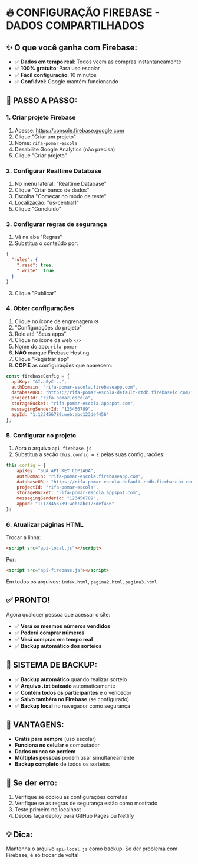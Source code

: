# 🔥 CONFIGURAÇÃO FIREBASE - DADOS COMPARTILHADOS

## ✨ O que você ganha com Firebase:
- ✅ **Dados em tempo real**: Todos veem as compras instantaneamente
- ✅ **100% gratuito**: Para uso escolar
- ✅ **Fácil configuração**: 10 minutos
- ✅ **Confiável**: Google mantém funcionando

## 🚀 PASSO A PASSO:

### **1. Criar projeto Firebase**
1. Acesse: https://console.firebase.google.com
2. Clique "Criar um projeto"
3. Nome: `rifa-pomar-escola`
4. Desabilite Google Analytics (não precisa)
5. Clique "Criar projeto"

### **2. Configurar Realtime Database**
1. No menu lateral: "Realtime Database"
2. Clique "Criar banco de dados"
3. Escolha "Começar no modo de teste"
4. Localização: "us-central1"
5. Clique "Concluído"

### **3. Configurar regras de segurança**
1. Vá na aba "Regras"
2. Substitua o conteúdo por:
```json
{
  "rules": {
    ".read": true,
    ".write": true
  }
}
```
3. Clique "Publicar"

### **4. Obter configurações**
1. Clique no ícone de engrenagem ⚙️
2. "Configurações do projeto"
3. Role até "Seus apps"
4. Clique no ícone da web `</>`
5. Nome do app: `rifa-pomar`
6. **NÃO** marque Firebase Hosting
7. Clique "Registrar app"
8. **COPIE** as configurações que aparecem:

```javascript
const firebaseConfig = {
  apiKey: "AIzaSyC...",
  authDomain: "rifa-pomar-escola.firebaseapp.com",
  databaseURL: "https://rifa-pomar-escola-default-rtdb.firebaseio.com/",
  projectId: "rifa-pomar-escola",
  storageBucket: "rifa-pomar-escola.appspot.com",
  messagingSenderId: "123456789",
  appId: "1:123456789:web:abc123def456"
};
```

### **5. Configurar no projeto**
1. Abra o arquivo `api-firebase.js`
2. Substitua a seção `this.config = {` pelas suas configurações:

```javascript
this.config = {
    apiKey: "SUA_API_KEY_COPIADA",
    authDomain: "rifa-pomar-escola.firebaseapp.com",
    databaseURL: "https://rifa-pomar-escola-default-rtdb.firebaseio.com/",
    projectId: "rifa-pomar-escola",
    storageBucket: "rifa-pomar-escola.appspot.com",
    messagingSenderId: "123456789",
    appId: "1:123456789:web:abc123def456"
};
```

### **6. Atualizar páginas HTML**
Trocar a linha:
```html
<script src="api-local.js"></script>
```

Por:
```html
<script src="api-firebase.js"></script>
```

Em todos os arquivos: `index.html`, `pagina2.html`, `pagina3.html`

## ✅ PRONTO! 

Agora qualquer pessoa que acessar o site:
- ✅ **Verá os mesmos números vendidos**
- ✅ **Poderá comprar números**
- ✅ **Verá compras em tempo real**
- ✅ **Backup automático dos sorteios**

## 💾 SISTEMA DE BACKUP:
- ✅ **Backup automático** quando realizar sorteio
- ✅ **Arquivo .txt baixado** automaticamente
- ✅ **Contém todos os participantes** e o vencedor
- ✅ **Salvo também no Firebase** (se configurado)
- ✅ **Backup local** no navegador como segurança

## 🎯 VANTAGENS:
- **Grátis para sempre** (uso escolar)
- **Funciona no celular** e computador
- **Dados nunca se perdem**
- **Múltiplas pessoas** podem usar simultaneamente
- **Backup completo** de todos os sorteios

## 🔧 Se der erro:
1. Verifique se copiou as configurações corretas
2. Verifique se as regras de segurança estão como mostrado
3. Teste primeiro no localhost
4. Depois faça deploy para GitHub Pages ou Netlify

## 💡 Dica:
Mantenha o arquivo `api-local.js` como backup. Se der problema com Firebase, é só trocar de volta!
